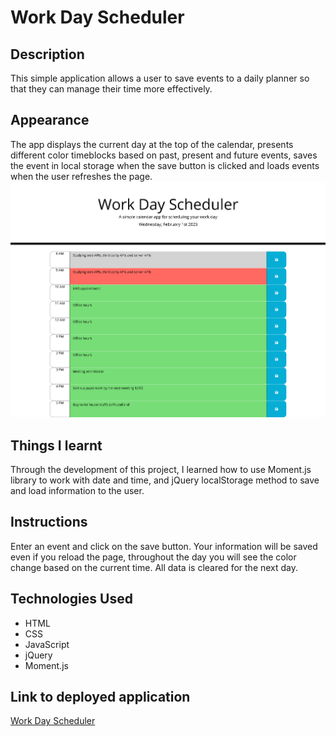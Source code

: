 # Work Day Scheduler


## Description
This simple application allows a user to save events to a daily planner so that they can manage their time more effectively.

## Appearance
The app displays the current day at the top of the calendar, presents different color timeblocks based on past, present and future events, saves the event in local storage when the save button is clicked and loads events when the user refreshes the page.
![Screenshot](./assets/images/Screenshot-work-day-scheduler.png)

## Things I learnt
Through the development of this project, I learned how to use Moment.js library to work with date and time, and jQuery localStorage method to save and load information to the user.

## Instructions
Enter an event and click on the save button. Your information will be saved even if you reload the page, throughout the day you will see the color change based on the current time. All data is cleared for the next day.

## Technologies Used
* HTML
* CSS
* JavaScript
* jQuery
* Moment.js

## Link to deployed application
[Work Day Scheduler](https://vanessadantonio.github.io/work-day-scheduler//)